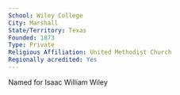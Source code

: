 ```yaml
---
School: Wiley College
City: Marshall
State/Territory: Texas
Founded: 1873
Type: Private
Religious Affiliation: United Methodist Church
Regionally acredited: Yes
---
```

Named for Isaac William Wiley